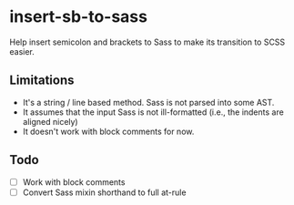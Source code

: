 # insert-sb-to-sass

Help insert semicolon and brackets to Sass to make its transition to SCSS easier.

## Limitations

- It's a string / line based method. Sass is not parsed into some AST.
- It assumes that the input Sass is not ill-formatted (i.e., the indents are aligned nicely)
- It doesn't work with block comments for now.

## Todo

- [ ] Work with block comments
- [ ] Convert Sass mixin shorthand to full at-rule
